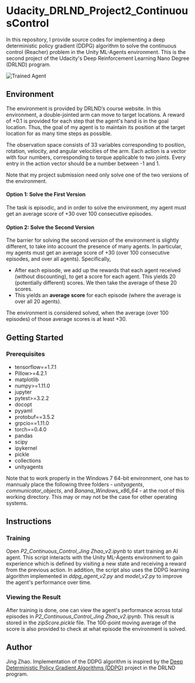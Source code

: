 [//]: # (Image References)

[image1]: https://user-images.githubusercontent.com/10624937/43851024-320ba930-9aff-11e8-8493-ee547c6af349.gif "Trained Agent"


# Udacity_DRLND_Project2_ContinuousControl
In this repository, I provide source codes for implementing a deep deterministic policy gradient (DDPG) algorithm to solve the continuous control (Reacher) problem in the Unity ML-Agents environment. This is the second project of the Udacity's Deep Reinforcement Learning Nano Degree (DRLND) program.

![Trained Agent][image1]

## Environment
The environment is provided by DRLND’s course website. In this environment, a double-jointed arm can move to target locations. A reward of +0.1 is provided for each step that the agent's hand is in the goal location. Thus, the goal of my agent is to maintain its position at the target location for as many time steps as possible.

The observation space consists of 33 variables corresponding to position, rotation, velocity, and angular velocities of the arm. Each action is a vector with four numbers, corresponding to torque applicable to two joints. Every entry in the action vector should be a number between -1 and 1.

Note that my project submission need only solve one of the two versions of the environment. 

#### Option 1: Solve the First Version

The task is episodic, and in order to solve the environment,  my agent must get an average score of +30 over 100 consecutive episodes.

#### Option 2: Solve the Second Version

The barrier for solving the second version of the environment is slightly different, to take into account the presence of many agents.  In particular, my agents must get an average score of +30 (over 100 consecutive episodes, and over all agents).  Specifically,
- After each episode, we add up the rewards that each agent received (without discounting), to get a score for each agent.  This yields 20 (potentially different) scores.  We then take the average of these 20 scores. 
- This yields an **average score** for each episode (where the average is over all 20 agents).

The environment is considered solved, when the average (over 100 episodes) of those average scores is at least +30. 

## Getting Started
### Prerequisites
- tensorflow==1.7.1
- Pillow>=4.2.1
- matplotlib
- numpy>=1.11.0
- jupyter
- pytest>=3.2.2
- docopt
- pyyaml
- protobuf==3.5.2
- grpcio==1.11.0
- torch==0.4.0
- pandas
- scipy
- ipykernel
- pickle
- collections
- unityagents

Note that to work properly in the Windows 7 64-bit environment, one has to mannualy place the following three folders - *unityagents*, *communicator_objects*, and *Banana_Windows_x86_64* - at the root of this working directory. This may or may not be the case for other operating systems.  

## Instructions
### Training
Open *P2_Continuous_Control_Jing Zhao_v2.ipynb* to start training an AI agent. This script interacts with the Unity ML-Agents environment to gain experience which is defined by visiting a new state and receiving a reward from the previous action. In addition, the script also uses the DDPG learning algorithm implemented in *ddpg_agent_v2.py* and *model_v2.py* to improve the agent's performance over time.    

### Viewing the Result
After training is done, one can view the agent's performance across total episodes in *P2_Continuous_Control_Jing Zhao_v2.ipynb*. This result is stored in the *zipScore.pickle* file. The 100-point moving average of the score is also provided to check at what episode the environment is solved. 

## Author
Jing Zhao. Implementation of the DDPG algorithm is inspired by the [Deep Deterministic Policy Gradient Algorithms (DDPG)](https://github.com/electrink/deep-reinforcement-learning/tree/master/ddpg-bipedal) project in the DRLND program.

